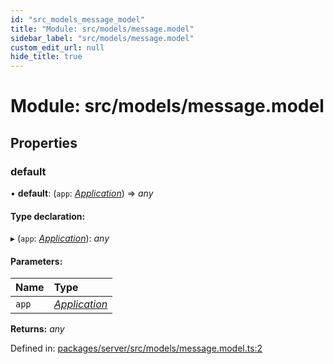 ```yaml
---
id: "src_models_message_model"
title: "Module: src/models/message.model"
sidebar_label: "src/models/message.model"
custom_edit_url: null
hide_title: true
---
```


# Module: src/models/message.model

## Properties

### default

• **default**: (`app`: [*Application*](src_declarations.md#application)) => *any*

#### Type declaration:

▸ (`app`: [*Application*](src_declarations.md#application)): *any*

#### Parameters:

Name | Type |
:------ | :------ |
`app` | [*Application*](src_declarations.md#application) |

**Returns:** *any*

Defined in: [packages/server/src/models/message.model.ts:2](https://github.com/xr3ngine/xr3ngine/blob/7650c2bea/packages/server/src/models/message.model.ts#L2)
